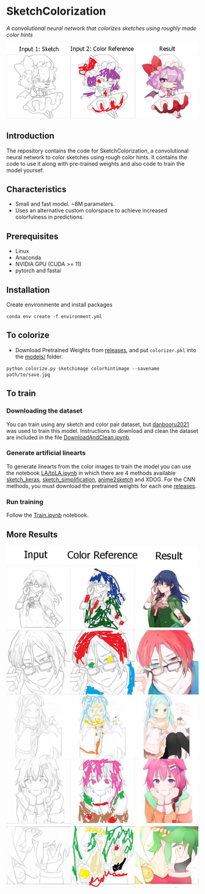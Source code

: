 # SketchColorization
*A convolutional neural network that colorizes sketches using roughly made color hints*

![results](examples/results_banner.png)

## Introduction
The repository contains the code for SketchColorization, a convolutional neural network to color sketches using rough color hints.
It contains the code to use it along with pre-trained weights and also code to train the model yoursef.

## Characteristics
* Small and fast model. ~8M parameters.
* Uses an alternative custom colorspace to achieve increased colorfulness in predictions.


## Prerequisites
- Linux
- Anaconda
- NVIDIA GPU (CUDA >= 11)
- pytorch and fastai

## Installation
Create environmente and install packages
```shell
conda env create -f environment.yml
```

## To colorize

* Download Pretrained Weights from [releases](https://github.com/alcros33/SketchColorizaion/releases/tag/pretrained_weights), and put `colorizer.pkl` into the [models/](models/) folder.
```Shell
python colorize.py sketchimage colorhintimage --savename path/to/save.jpg
```

## To train
### Downloading the dataset 
You can train using any sketch and color pair dataset, but [danbooru2021](https://www.gwern.net/Danbooru2021) was used to train this model. Instructions to download and clean the dataset are included in the file [DownloadAndClean.ipynb](DownloadAndClean.ipynb).

### Generate artificial linearts
To generate linearts from the color images to train the model you can use the notebook [LA/toLA.ipynb](LA/toLA.ipynb) in which there are 4 methods available [sketch_keras](https://github.com/higumax/sketchKeras-pytorch), [sketch_simplification](https://github.com/bobbens/sketch_simplification), [anime2sketch](https://github.com/Mukosame/Anime2Sketch) and XDOG. For the CNN methods, you must download the pretrained weights for each one [releases](https://github.com/alcros33/SketchColorizaion/releases/tag/pretrained_weights).

### Run training
Follow the [Train.ipynb](Train.ipynb) notebook.

## More Results
![more_results](examples/more_results.jpg)